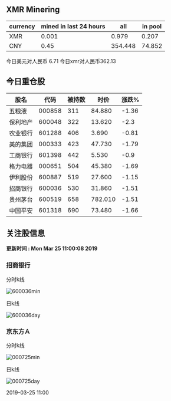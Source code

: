 ## XMR Minering

|currency|mined in last 24 hours|all|in pool|
|---|---|---|---|
|XMR|0.001|0.979|0.207|
|CNY|0.45|354.448|74.852|

今日美元对人民币 6.71	今日xmr对人民币362.13


## 今日重仓股 

|股名|代码|被持数|时价|涨跌%|
|---|---|---|---|---|
|五粮液|000858|311|84.880|-1.36|
|保利地产|600048|322|13.620|-2.3|
|农业银行|601288|406|3.690|-0.81|
|美的集团|000333|423|47.730|-1.79|
|工商银行|601398|442|5.530|-0.9|
|格力电器|000651|504|45.380|-1.69|
|伊利股份|600887|519|27.600|-1.15|
|招商银行|600036|530|31.860|-1.51|
|贵州茅台|600519|658|782.010|-1.51|
|中国平安|601318|690|73.480|-1.66|

## 关注股信息
**更新时间 : Mon Mar 25 11:00:08 2019**
### 招商银行 
分时k线

![600036min](http://image.sinajs.cn/newchart/min/n/sh600036.gif)

日k线

![600036day](http://image.sinajs.cn/newchart/daily/n/sh600036.gif)

### 京东方Ａ 
分时k线

![000725min](http://image.sinajs.cn/newchart/min/n/sz000725.gif)

日k线

![000725day](http://image.sinajs.cn/newchart/daily/n/sz000725.gif)

2019-03-25 11:00